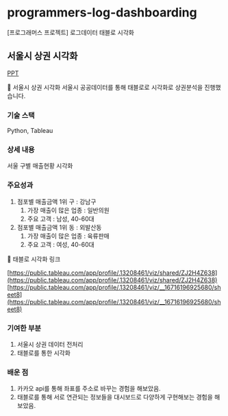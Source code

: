 # programmers-log-dashboarding
[프로그래머스 프로젝트] 로그데이터 태블로 시각화

## 서울시 상권 시각화

[PPT](https://drive.google.com/file/d/1GbSAfsRuWxaOA3WJwlULJGLOAwUuPRQg/view?usp=sharing)

<aside>
🚌 서울시 상권 시각화
서울시 공공데이터를 통해 태블로로 시각화로 상권분석을 진행했습니다.

</aside>

### 기술 스택

Python, Tableau

### 상세 내용

서울 구별 매출현황 시각화

### 주요성과

1. 점포별 매출금액 1위 구 : 강남구 
    1. 가장 매출이 많은 업종 : 일반의원
    2. 주요 고객 : 남성, 40-60대
2. 점포별 매출금액 1위 동 : 외발산동
    1. 가장 매출이 많은 업종 : 육류판매
    2. 주요 고객 : 여성, 40-60대

🔻 태블로 시각화 링크 

[https://public.tableau.com/app/profile/.13208461/viz/shared/ZJ2H4Z638](https://public.tableau.com/app/profile/.13208461/viz/shared/ZJ2H4Z638)
[https://public.tableau.com/app/profile/.13208461/viz/__16716196925680/sheet8](https://public.tableau.com/app/profile/.13208461/viz/__16716196925680/sheet8)

### 기여한 부분

1. 서울시 상권 데이터 전처리 
2. 태블로를 통한 시각화

### 배운 점

1. 카카오 api를 통해 좌표를 주소로 바꾸는 경험을 해보았음.
2. 태블로를 통해 서로 연관되는 정보들을 대시보드로 다양하게 구현해보는 경험을 해보았음.



